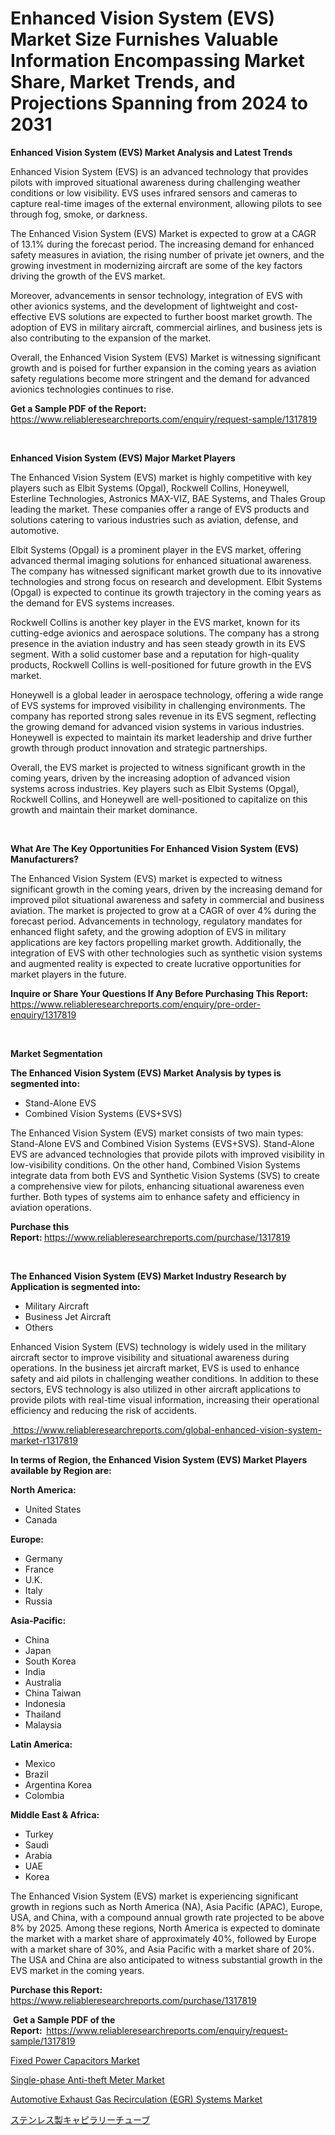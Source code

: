 <p><h1>Enhanced Vision System (EVS) Market Size Furnishes Valuable Information Encompassing Market Share, Market Trends, and Projections Spanning from 2024 to 2031</h1></p><p><strong>Enhanced Vision System (EVS) Market Analysis and Latest Trends</strong></p>
<p><p>Enhanced Vision System (EVS) is an advanced technology that provides pilots with improved situational awareness during challenging weather conditions or low visibility. EVS uses infrared sensors and cameras to capture real-time images of the external environment, allowing pilots to see through fog, smoke, or darkness.</p><p>The Enhanced Vision System (EVS) Market is expected to grow at a CAGR of 13.1% during the forecast period. The increasing demand for enhanced safety measures in aviation, the rising number of private jet owners, and the growing investment in modernizing aircraft are some of the key factors driving the growth of the EVS market.</p><p>Moreover, advancements in sensor technology, integration of EVS with other avionics systems, and the development of lightweight and cost-effective EVS solutions are expected to further boost market growth. The adoption of EVS in military aircraft, commercial airlines, and business jets is also contributing to the expansion of the market.</p><p>Overall, the Enhanced Vision System (EVS) Market is witnessing significant growth and is poised for further expansion in the coming years as aviation safety regulations become more stringent and the demand for advanced avionics technologies continues to rise.</p></p>
<p><strong>Get a Sample PDF of the Report:&nbsp;</strong> <a href="https://www.reliableresearchreports.com/enquiry/request-sample/1317819">https://www.reliableresearchreports.com/enquiry/request-sample/1317819</a></p>
<p>&nbsp;</p>
<p><strong>Enhanced Vision System (EVS) Major Market Players</strong></p>
<p><p>The Enhanced Vision System (EVS) market is highly competitive with key players such as Elbit Systems (Opgal), Rockwell Collins, Honeywell, Esterline Technologies, Astronics MAX-VIZ, BAE Systems, and Thales Group leading the market. These companies offer a range of EVS products and solutions catering to various industries such as aviation, defense, and automotive.</p><p>Elbit Systems (Opgal) is a prominent player in the EVS market, offering advanced thermal imaging solutions for enhanced situational awareness. The company has witnessed significant market growth due to its innovative technologies and strong focus on research and development. Elbit Systems (Opgal) is expected to continue its growth trajectory in the coming years as the demand for EVS systems increases.</p><p>Rockwell Collins is another key player in the EVS market, known for its cutting-edge avionics and aerospace solutions. The company has a strong presence in the aviation industry and has seen steady growth in its EVS segment. With a solid customer base and a reputation for high-quality products, Rockwell Collins is well-positioned for future growth in the EVS market.</p><p>Honeywell is a global leader in aerospace technology, offering a wide range of EVS systems for improved visibility in challenging environments. The company has reported strong sales revenue in its EVS segment, reflecting the growing demand for advanced vision systems in various industries. Honeywell is expected to maintain its market leadership and drive further growth through product innovation and strategic partnerships.</p><p>Overall, the EVS market is projected to witness significant growth in the coming years, driven by the increasing adoption of advanced vision systems across industries. Key players such as Elbit Systems (Opgal), Rockwell Collins, and Honeywell are well-positioned to capitalize on this growth and maintain their market dominance.</p></p>
<p>&nbsp;</p>
<p><strong>What Are The Key Opportunities For Enhanced Vision System (EVS) Manufacturers?</strong></p>
<p><p>The Enhanced Vision System (EVS) market is expected to witness significant growth in the coming years, driven by the increasing demand for improved pilot situational awareness and safety in commercial and business aviation. The market is projected to grow at a CAGR of over 4% during the forecast period. Advancements in technology, regulatory mandates for enhanced flight safety, and the growing adoption of EVS in military applications are key factors propelling market growth. Additionally, the integration of EVS with other technologies such as synthetic vision systems and augmented reality is expected to create lucrative opportunities for market players in the future.</p></p>
<p><strong>Inquire or Share Your Questions If Any Before Purchasing This Report:</strong> <a href="https://www.reliableresearchreports.com/enquiry/pre-order-enquiry/1317819">https://www.reliableresearchreports.com/enquiry/pre-order-enquiry/1317819</a></p>
<p>&nbsp;</p>
<p><strong>Market Segmentation</strong></p>
<p><strong>The Enhanced Vision System (EVS) Market Analysis by types is segmented into:</strong></p>
<p><ul><li>Stand-Alone EVS</li><li>Combined Vision Systems (EVS+SVS)</li></ul></p>
<p><p>The Enhanced Vision System (EVS) market consists of two main types: Stand-Alone EVS and Combined Vision Systems (EVS+SVS). Stand-Alone EVS are advanced technologies that provide pilots with improved visibility in low-visibility conditions. On the other hand, Combined Vision Systems integrate data from both EVS and Synthetic Vision Systems (SVS) to create a comprehensive view for pilots, enhancing situational awareness even further. Both types of systems aim to enhance safety and efficiency in aviation operations.</p></p>
<p><strong>Purchase this Report:&nbsp;</strong><a href="https://www.reliableresearchreports.com/purchase/1317819">https://www.reliableresearchreports.com/purchase/1317819</a></p>
<p>&nbsp;</p>
<p><strong>The Enhanced Vision System (EVS) Market Industry Research by Application is segmented into:</strong></p>
<p><ul><li>Military Aircraft</li><li>Business Jet Aircraft</li><li>Others</li></ul></p>
<p><p>Enhanced Vision System (EVS) technology is widely used in the military aircraft sector to improve visibility and situational awareness during operations. In the business jet aircraft market, EVS is used to enhance safety and aid pilots in challenging weather conditions. In addition to these sectors, EVS technology is also utilized in other aircraft applications to provide pilots with real-time visual information, increasing their operational efficiency and reducing the risk of accidents.</p></p>
<p><a href="https://www.reliableresearchreports.com/global-enhanced-vision-system-market-r1317819">&nbsp;https://www.reliableresearchreports.com/global-enhanced-vision-system-market-r1317819</a></p>
<p><strong>In terms of Region, the Enhanced Vision System (EVS) Market Players available by Region are:</strong></p>
<p>
    <p> <strong> North America: </strong>
        <ul>
            <li>United States</li>
            <li>Canada</li>
        </ul>
        </p> 
    <p> <strong> Europe: </strong>
        <ul>
            <li>Germany</li>
            <li>France</li>
            <li>U.K.</li>
            <li>Italy</li>
            <li>Russia</li>
        </ul>
        </p> 
    <p> <strong> Asia-Pacific: </strong>
        <ul>
            <li>China</li>
            <li>Japan</li>
            <li>South Korea</li>
            <li>India</li>
            <li>Australia</li>
            <li>China Taiwan</li>
            <li>Indonesia</li>
            <li>Thailand</li>
            <li>Malaysia</li>
        </ul>
        </p> 
    <p> <strong> Latin America: </strong>
        <ul>
            <li>Mexico</li>
            <li>Brazil</li>
            <li>Argentina Korea</li>
            <li>Colombia</li>
        </ul>
        </p> 
    <p> <strong> Middle East & Africa: </strong>
        <ul>
            <li>Turkey</li>
            <li>Saudi</li>
            <li>Arabia</li>
            <li>UAE</li>
            <li>Korea</li>
        </ul>
    </p>
    </p>
<p><p>The Enhanced Vision System (EVS) market is experiencing significant growth in regions such as North America (NA), Asia Pacific (APAC), Europe, USA, and China, with a compound annual growth rate projected to be above 8% by 2025. Among these regions, North America is expected to dominate the market with a market share of approximately 40%, followed by Europe with a market share of 30%, and Asia Pacific with a market share of 20%. The USA and China are also anticipated to witness substantial growth in the EVS market in the coming years.</p></p>
<p><strong>Purchase this Report: </strong><a href="https://www.reliableresearchreports.com/purchase/1317819">https://www.reliableresearchreports.com/purchase/1317819</a></p>
<p>&nbsp;<strong>Get a Sample PDF of the Report:&nbsp;&nbsp;</strong><a href="https://www.reliableresearchreports.com/enquiry/request-sample/1317819">https://www.reliableresearchreports.com/enquiry/request-sample/1317819</a></p>
<p><strong></strong></p>
<p><p><a href="https://www.linkedin.com/pulse/fixed-power-capacitors-market-research-report-its-history-forecast-fjkvf?trackingId=SmO5TxwEF%2FZcpYUSenPkFQ%3D%3D">Fixed Power Capacitors Market</a></p><p><a href="https://www.linkedin.com/pulse/single-phase-anti-theft-meter-market-analysis-its-cagr-segmentation-euy1f?trackingId=SZxlakM29h3hdKSE82R1gQ%3D%3D">Single-phase Anti-theft Meter Market</a></p><p><a href="https://github.com/RickHolmes3/Market-Research-Report-List-4/blob/main/automotive-exhaust-gas-recirculation-egr-systems-market.md">Automotive Exhaust Gas Recirculation (EGR) Systems Market</a></p><p><a href="https://github.com/zekaoe592392/Market-Research-Report-List-2/blob/main/708906346126.md">ステンレス製キャピラリーチューブ</a></p></p>